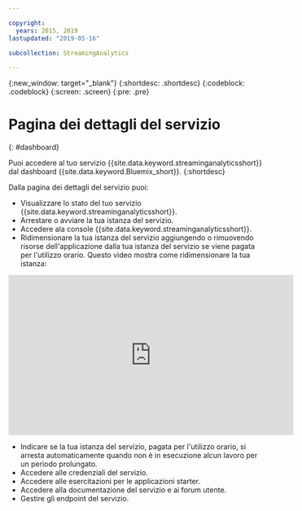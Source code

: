 ```yaml
---

copyright:
  years: 2015, 2019
lastupdated: "2019-05-16"

subcollection: StreamingAnalytics

---
```


<!-- Attribute definitions -->
{:new_window: target="_blank"}
{:shortdesc: .shortdesc}
{:codeblock: .codeblock}
{:screen: .screen}
{:pre: .pre}

# Pagina dei dettagli del servizio
{: #dashboard}

Puoi accedere al tuo servizio {{site.data.keyword.streaminganalyticsshort}} dal dashboard {{site.data.keyword.Bluemix_short}}.
{:shortdesc}

Dalla pagina dei dettagli del servizio puoi:

* Visualizzare lo stato del tuo servizio {{site.data.keyword.streaminganalyticsshort}}.
* Arrestare o avviare la tua istanza del servizio.
* Accedere ala console {{site.data.keyword.streaminganalyticsshort}}.
* Ridimensionare la tua istanza del servizio aggiungendo o rimuovendo risorse dell'applicazione dalla tua istanza del servizio se viene pagata per l'utilizzo orario. Questo video mostra come ridimensionare la tua istanza: 
<iframe width="560" height="315" title="Ridimensiona istanza" src="https://www.youtube.com/embed/zbZ9am9UhPw?rel=0" frameborder="0" allowfullscreen>Ridimensiona istanza</iframe>

* Indicare se la tua istanza del servizio, pagata per l'utilizzo orario, si arresta automaticamente
quando non è in esecuzione alcun lavoro per un periodo prolungato.
* Accedere alle credenziali del servizio.
* Accedere alle esercitazioni per le applicazioni starter.
* Accedere alla documentazione del servizio e ai forum utente.
* Gestire gli endpoint del servizio.
